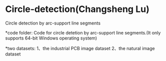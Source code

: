 # Circle-detection(Changsheng Lu)
Circle detection by arc-support line segments

*code folder:
Code for circle detetion by arc-support line segments.(It only supports 64-bit Windows operating system)

*two datasets: 
1、the industrial PCB image dataset
2、the natural image dataset


